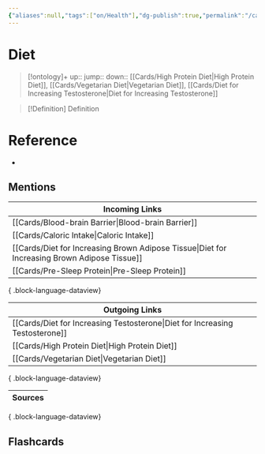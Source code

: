 ```yaml
---
{"aliases":null,"tags":["on/Health"],"dg-publish":true,"permalink":"/cards/diet/","dgPassFrontmatter":true}
---
```


# Diet

> [!ontology]+
> up:: 
> jump:: 
> down:: [[Cards/High Protein Diet\|High Protein Diet]], [[Cards/Vegetarian Diet\|Vegetarian Diet]], [[Cards/Diet for Increasing Testosterone\|Diet for Increasing Testosterone]]

> [!Definition] Definition
> 

# Reference
- 

## Mentions
| Incoming Links                                                                                  |
| ----------------------------------------------------------------------------------------------- |
| [[Cards/Blood-brain Barrier\|Blood-brain Barrier]]                                           |
| [[Cards/Caloric Intake\|Caloric Intake]]                                                     |
| [[Cards/Diet for Increasing Brown Adipose Tissue\|Diet for Increasing Brown Adipose Tissue]] |
| [[Cards/Pre-Sleep Protein\|Pre-Sleep Protein]]                                               |

{ .block-language-dataview}

| Outgoing Links                                                                  |
| ------------------------------------------------------------------------------- |
| [[Cards/Diet for Increasing Testosterone\|Diet for Increasing Testosterone]] |
| [[Cards/High Protein Diet\|High Protein Diet]]                               |
| [[Cards/Vegetarian Diet\|Vegetarian Diet]]                                   |

{ .block-language-dataview}

| Sources |
| ------- |

{ .block-language-dataview}

## Flashcards

